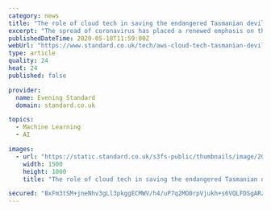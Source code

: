 ```yaml
---
category: news
title: "The role of cloud tech in saving the endangered Tasmanian devil"
excerpt: "The spread of coronavirus has placed a renewed emphasis on the role endangered animals play in the world. When it was thought that the virus spread from Pangolins, the most endangered mammal in the world as its meat and scales are thought to cure diseases,"
publishedDateTime: 2020-05-18T11:59:00Z
webUrl: "https://www.standard.co.uk/tech/aws-cloud-tech-tasmanian-devil-a4441681.html"
type: article
quality: 24
heat: 24
published: false

provider:
  name: Evening Standard
  domain: standard.co.uk

topics:
  - Machine Learning
  - AI

images:
  - url: "https://static.standard.co.uk/s3fs-public/thumbnails/image/2020/05/15/11/tasmanian-devil-conservation-1505.jpg"
    width: 1500
    height: 1000
    title: "The role of cloud tech in saving the endangered Tasmanian devil"

secured: "BxFm3tSM+jneNhv3gLl3pkggECMWV/h4/uP7q2MO0rpVjukh+s6VQLFDSgARzSDxbUJCkwUOEvpd5afUcmriyP7AXXAaKpVtkes0nZQs9G4EXEiiXN1sIa6Qgu7Y6krX4gppAVBGIEHmjeru5Yy0tWvk1+sr8nT1fZuZLg97w5aelVEdJ7HI5USJ7VarheY9CqomfQMIaazEC8mBZqzK5RBG0n9VCfr2TzN3AKCHQame65uIF3ona+pDZv8lCGMQh+q3ZRi0JZozXByO8WTvCZ+QjCus8Tvb33XNysW+uKqMC7EZZ7DBkhQh7UjiKnH9SWtC5o9QOiZp2yiIgKOWEFwhXRwhYwaAWpwyAO+Qi4nkXjOnVZotDZ8dVM5gC0pfseGCZ0F1qAudNu48A8tuAVtcWLnZNhoLv/wdfjy167XRZIPwoqueV9H1JLTTob6V6nckjIVysAAPR0M5pXvwFqWrq0ioeax0tYHDqiG7wHQ=;En1jcpf+c2yzrMhPUY09xQ=="
---
```


